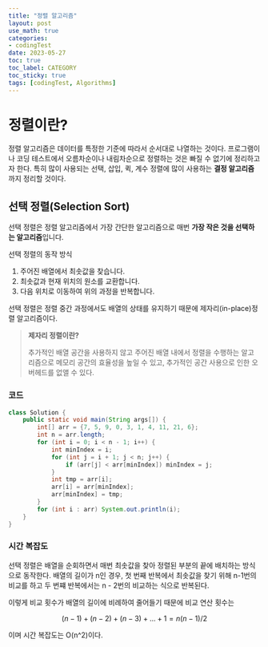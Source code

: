 ```yaml
---
title: "정렬 알고리즘"
layout: post
use_math: true
categories:
- codingTest
date: 2023-05-27
toc: true
toc_label: CATEGORY
toc_sticky: true
tags: [codingTest, Algorithms]
---
```



# 정렬이란?

정렬 알고리즘은 데이터를 특정한 기준에 따라서 순서대로 나열하는 것이다. 프로그램이나 코딩 테스트에서 오름차순이나 내림차순으로 정렬하는 것은 빠질 수 없기에 정리하고자 한다. 특히 많이 사용되는 선택, 삽입, 퀵, 계수 정렬에 많이 사용하는 **결정 알고리즘**까지 정리할 것이다.

## 선택 정렬(Selection Sort)

선택 정렬은 정렬 알고리즘에서 가장 간단한 알고리즘으로 매번 **가장 작은 것을 선택하는 알고리즘**입니다.

선택 정렬의 동작 방식

1. 주어진 배열에서 최솟값을 찾습니다.
2. 최솟값과 현재 위치의 원소를 교환합니다.
3. 다음 위치로 이동하여 위의 과정을 반복합니다.

선택 정렬은 정렬 중간 과정에서도 배열의 상태를 유지하기 때문에 제자리(in-place)정렬 알고리즘이다.



> **제자리 정렬이란?**
> 
> 
> 추가적인 배열 공간을 사용하지 않고 주어진 배열 내에서 정렬을 수행하는 알고리즘으로 메모리 공간의 효율성을 높일 수 있고, 추가적인 공간 사용으로 인한 오버헤드를 없앨 수 있다.
> 

### 코드

```java
class Solution {
    public static void main(String args[]) {
        int[] arr = {7, 5, 9, 0, 3, 1, 4, 11, 21, 6};
        int n = arr.length;
        for (int i = 0; i < n - 1; i++) {
            int minIndex = i;
            for (int j = i + 1; j < n; j++) {
                if (arr[j] < arr[minIndex]) minIndex = j;
            }
            int tmp = arr[i];
            arr[i] = arr[minIndex];
            arr[minIndex] = tmp;
        }
        for (int i : arr) System.out.println(i);
    }
}
```

### 시간 복잡도

선택 정렬은 배열을 순회하면서 매번 최솟값을 찾아 정렬된 부분의 끝에 배치하는 방식으로 동작한다. 배열의 길이가 n인 경우, 첫 번째 반복에서 최솟값을 찾기 위해 n-1번의 비교를 하고 두 번쨰 반복에서는 n - 2번의 비교하는 식으로 반복된다. 

이렇게 비교 횟수가 배열의 길이에 비례하여 줄어들기 때문에 비교 연산 횟수는

$$
 (n-1)+(n-2)+(n-3)+...+1 = n(n-1)/2 
$$

이며 시간 복잡도는 O(n^2)이다.


